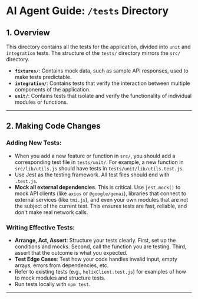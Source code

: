 # AI Agent Guide: `/tests` Directory

## 1. Overview

This directory contains all the tests for the application, divided into `unit` and `integration` tests. The structure of the `tests/` directory mirrors the `src/` directory.

- **`fixtures/`**: Contains mock data, such as sample API responses, used to make tests predictable.
- **`integration/`**: Contains tests that verify the interaction between multiple components of the application.
- **`unit/`**: Contains tests that isolate and verify the functionality of individual modules or functions.

---

## 2. Making Code Changes

### Adding New Tests:

-   When you add a new feature or function in `src/`, you should add a corresponding test file in `tests/unit/`. For example, a new function in `src/lib/utils.js` should have tests in `tests/unit/lib/utils.test.js`.
-   Use Jest as the testing framework. All test files should end with `.test.js`.
-   **Mock all external dependencies**. This is critical. Use `jest.mock()` to mock API clients (like `axios` or `@google/genai`), libraries that connect to external services (like `tmi.js`), and even your own modules that are not the subject of the current test. This ensures tests are fast, reliable, and don't make real network calls.

### Writing Effective Tests:

-   **Arrange, Act, Assert**: Structure your tests clearly. First, set up the conditions and mocks. Second, call the function you are testing. Third, assert that the outcome is what you expected.
-   **Test Edge Cases**: Test how your code handles invalid input, empty arrays, errors from dependencies, etc.
-   Refer to existing tests (e.g., `helixClient.test.js`) for examples of how to mock modules and structure tests.
-   Run tests locally with `npm test`.

---